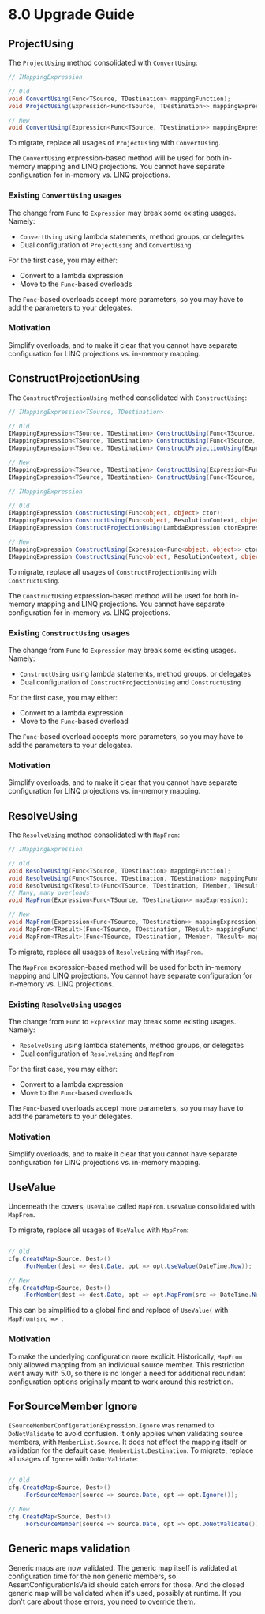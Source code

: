 # 8.0 Upgrade Guide

## ProjectUsing

The `ProjectUsing` method consolidated with `ConvertUsing`:

```c#
// IMappingExpression

// Old
void ConvertUsing(Func<TSource, TDestination> mappingFunction);
void ProjectUsing(Expression<Func<TSource, TDestination>> mappingExpression);

// New
void ConvertUsing(Expression<Func<TSource, TDestination>> mappingExpression);
```

To migrate, replace all usages of `ProjectUsing` with `ConvertUsing`.

The `ConvertUsing` expression-based method will be used for both in-memory mapping and LINQ projections. You cannot have separate configuration for in-memory vs. LINQ projections.

### Existing `ConvertUsing` usages

The change from `Func` to `Expression` may break some existing usages. Namely:

- `ConvertUsing` using lambda statements, method groups, or delegates
- Dual configuration of `ProjectUsing` and `ConvertUsing`

For the first case, you may either:

- Convert to a lambda expression
- Move to the `Func`-based overloads

The `Func`-based overloads accept more parameters, so you may have to add the parameters to your delegates.

### Motivation

Simplify overloads, and to make it clear that you cannot have separate configuration for LINQ projections vs. in-memory mapping.

## ConstructProjectionUsing

The `ConstructProjectionUsing` method consolidated with `ConstructUsing`:

```c#
// IMappingExpression<TSource, TDestination>

// Old
IMappingExpression<TSource, TDestination> ConstructUsing(Func<TSource, TDestination> ctor);
IMappingExpression<TSource, TDestination> ConstructUsing(Func<TSource, ResolutionContext, TDestination> ctor);
IMappingExpression<TSource, TDestination> ConstructProjectionUsing(Expression<Func<TSource, TDestination>> ctorExpression);

// New
IMappingExpression<TSource, TDestination> ConstructUsing(Expression<Func<TSource, TDestination>> ctor);
IMappingExpression<TSource, TDestination> ConstructUsing(Func<TSource, ResolutionContext, TDestination> ctor);

// IMappingExpression

// Old
IMappingExpression ConstructUsing(Func<object, object> ctor);
IMappingExpression ConstructUsing(Func<object, ResolutionContext, object> ctor);
IMappingExpression ConstructProjectionUsing(LambdaExpression ctorExpression);

// New
IMappingExpression ConstructUsing(Expression<Func<object, object>> ctor);
IMappingExpression ConstructUsing(Func<object, ResolutionContext, object> ctor);
```

To migrate, replace all usages of `ConstructProjectionUsing` with `ConstructUsing`.

The `ConstructUsing` expression-based method will be used for both in-memory mapping and LINQ projections. You cannot have separate configuration for in-memory vs. LINQ projections.

### Existing `ConstructUsing` usages

The change from `Func` to `Expression` may break some existing usages. Namely:

- `ConstructUsing` using lambda statements, method groups, or delegates
- Dual configuration of `ConstructProjectionUsing` and `ConstructUsing`

For the first case, you may either:

- Convert to a lambda expression
- Move to the `Func`-based overload

The `Func`-based overload accepts more parameters, so you may have to add the parameters to your delegates.

### Motivation

Simplify overloads, and to make it clear that you cannot have separate configuration for LINQ projections vs. in-memory mapping.

## ResolveUsing

The `ResolveUsing` method consolidated with `MapFrom`:

```c#
// IMappingExpression

// Old
void ResolveUsing(Func<TSource, TDestination> mappingFunction);
void ResolveUsing(Func<TSource, TDestination, TDestination> mappingFunction);
void ResolveUsing<TResult>(Func<TSource, TDestination, TMember, TResult> mappingFunction);
// Many, many overloads
void MapFrom(Expression<Func<TSource, TDestination>> mapExpression);

// New
void MapFrom(Expression<Func<TSource, TDestination>> mappingExpression);
void MapFrom<TResult>(Func<TSource, TDestination, TResult> mappingFunction);
void MapFrom<TResult>(Func<TSource, TDestination, TMember, TResult> mappingFunction);
```

To migrate, replace all usages of `ResolveUsing` with `MapFrom`.

The `MapFrom` expression-based method will be used for both in-memory mapping and LINQ projections. You cannot have separate configuration for in-memory vs. LINQ projections.

### Existing `ResolveUsing` usages

The change from `Func` to `Expression` may break some existing usages. Namely:

- `ResolveUsing` using lambda statements, method groups, or delegates
- Dual configuration of `ResolveUsing` and `MapFrom`

For the first case, you may either:

- Convert to a lambda expression
- Move to the `Func`-based overloads

The `Func`-based overloads accept more parameters, so you may have to add the parameters to your delegates.

### Motivation

Simplify overloads, and to make it clear that you cannot have separate configuration for LINQ projections vs. in-memory mapping.

## UseValue

Underneath the covers, `UseValue` called `MapFrom`. `UseValue` consolidated with `MapFrom`.

To migrate, replace all usages of `UseValue` with `MapFrom`:

```c#

// Old
cfg.CreateMap<Source, Dest>()
    .ForMember(dest => dest.Date, opt => opt.UseValue(DateTime.Now));

// New
cfg.CreateMap<Source, Dest>()
    .ForMember(dest => dest.Date, opt => opt.MapFrom(src => DateTime.Now));
```

This can be simplified to a global find and replace of `UseValue(` with `MapFrom(src => `.

### Motivation

To make the underlying configuration more explicit. Historically, `MapFrom` only allowed mapping from an individual source member. This restriction went away with 5.0, so there is no longer a need for additional redundant configuration options originally meant to work around this restriction.

## ForSourceMember Ignore

`ISourceMemberConfigurationExpression.Ignore` was renamed to `DoNotValidate` to avoid confusion. It only applies when validating source members, with `MemberList.Source`. It does not affect the mapping itself or validation for the default case, `MemberList.Destination`.
To migrate, replace all usages of `Ignore` with `DoNotValidate`:

```c#

// Old
cfg.CreateMap<Source, Dest>()
    .ForSourceMember(source => source.Date, opt => opt.Ignore());

// New
cfg.CreateMap<Source, Dest>()
    .ForSourceMember(source => source.Date, opt => opt.DoNotValidate());
```
## Generic maps validation
Generic maps are now validated. The generic map itself is validated at configuration time for the non generic members, so AssertConfigurationIsValid should catch errors for those. And the closed generic map will be validated when it's used, possibly at runtime. If you don't care about those errors, you need to [override them](Configuration-validation.html#overriding-configuration-errors).
